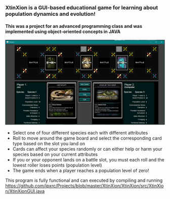 ### XtinXion is a GUI-based educational game for learning about population dynamics and evolution!
#### This was a project for an advanced programming class and was implemented using object-oriented concepts in JAVA

![ScreenShot](https://github.com/jpxrc/Projects/blob/master/XtinXion/XtinXion/screenshot_1.png?raw=true "XtinXion Screenshot")

* Select one of four different species each with different attributes
* Roll to move around the game board and select the corresponding card type based on the slot you land on
* Cards can affect your species randomly or can either help or harm your species based on your current attributes
* If you or your opponent lands on a battle slot, you must each roll and the lowest roller loses points (population level)
* The game ends when a player reaches a population level of zero!

This program is fully functional and can executed by compiling and running https://github.com/jpxrc/Projects/blob/master/XtinXion/XtinXion/src/XtinXion/XtinXionGUI.java
